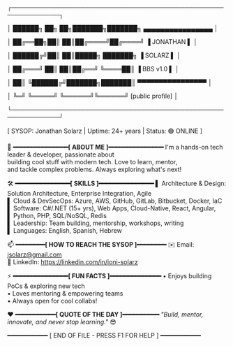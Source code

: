 ┌─────────────────────────────────────────────────────────────┐

│   ██████╗ ██╗   ██╗███████╗███████╗    ▄▄▄▄▄▄▄▄▄▄▄▄▄▄▄▄     │

│   ██╔══██╗██║   ██║██╔════╝██╔════╝    ▐  JONATHAN    ▌     │

│   ██████╔╝██║   ██║█████╗  ███████╗    ▐   SOLARZ     ▌     │

│   ██╔═══╝ ██║   ██║██╔══╝  ╚════██║    ▐   BBS v1.0   ▌     │

│   ██║     ╚██████╔╝███████╗███████║    ▀▀▀▀▀▀▀▀▀▀▀▀▀▀▀▀     │

│   ╚═╝      ╚═════╝ ╚══════╝╚══════╝    [public profile]     │

└─────────────────────────────────────────────────────────────┘

[ SYSOP: Jonathan Solarz | Uptime: 24+ years | Status: 🟢 ONLINE ]

🌟 **━━━━━━━━━━━━━━━[ ABOUT ME ]━━━━━━━━━━━━━━━**
I'm a hands-on tech leader & developer, passionate about  
building cool stuff with modern tech. Love to learn, mentor,  
and tackle complex problems. Always exploring what's next!

🛠️ **━━━━━━━━━━━━━━━[ SKILLS ]━━━━━━━━━━━━━━━**
▌ Architecture & Design: Solution Architecture, Enterprise Integration, Agile  
▌ Cloud & DevSecOps: Azure, AWS, GitHub, GitLab, Bitbucket, Docker, IaC  
▌ Software: C#/.NET (15+ yrs), Web Apps, Cloud-Native, React, Angular,  
▌           Python, PHP, SQL/NoSQL, Redis  
▌ Leadership: Team building, mentorship, workshops, writing  
▌ Languages: English, Spanish, Hebrew  

📫 **━━━━━━━━[ HOW TO REACH THE SYSOP ]━━━━━━━━**
✉️ Email:     jsolarz@gmail.com  
🔗 LinkedIn:  https://linkedin.com/in/ioni-solarz

⚡ **━━━━━━━━━━━━━━━[ FUN FACTS ]━━━━━━━━━━━━━━**
• Enjoys building PoCs & exploring new tech  
• Loves mentoring & empowering teams  
• Always open for cool collabs!  

❤️ **━━━━━━━━━━━[ QUOTE OF THE DAY ]━━━━━━━━━━**
_"Build, mentor, innovate, and never stop learning."_ 😎

━━━━━━━━━━━ [ END OF FILE - PRESS F1 FOR HELP ] ━━━━━━━━━━━
